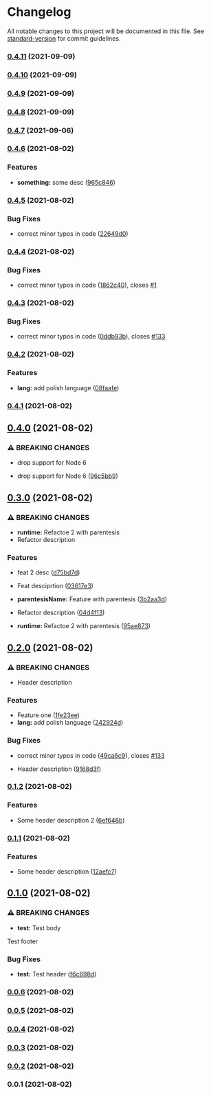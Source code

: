 # Changelog

All notable changes to this project will be documented in this file. See [standard-version](https://github.com/conventional-changelog/standard-version) for commit guidelines.

### [0.4.11](https://github.com/ThomazAquino/standard-version/compare/v0.4.10...v0.4.11) (2021-09-09)

### [0.4.10](https://github.com/ThomazAquino/standard-version/compare/v0.4.8...v0.4.10) (2021-09-09)

### [0.4.9](https://github.com/ThomazAquino/standard-version/compare/v0.4.8...v0.4.9) (2021-09-09)

### [0.4.8](https://github.com/ThomazAquino/standard-version/compare/v0.4.7...v0.4.8) (2021-09-09)

### [0.4.7](https://github.com/ThomazAquino/standard-version/compare/v0.4.6...v0.4.7) (2021-09-06)

### [0.4.6](https://github.com/ThomazAquino/standard-version/compare/v0.4.5...v0.4.6) (2021-08-02)


### Features

* **something:** some desc ([965c846](https://github.com/ThomazAquino/standard-version/commit/965c846735d2bb478878d2470b19c48a07c3f06b))

### [0.4.5](https://github.com/ThomazAquino/standard-version/compare/v0.4.4...v0.4.5) (2021-08-02)


### Bug Fixes

* correct minor typos in code ([22649d0](https://github.com/ThomazAquino/standard-version/commit/22649d0bafd9753d0c71fc947c19c71c97f7e0be))

### [0.4.4](https://github.com/ThomazAquino/standard-version/compare/v0.4.3...v0.4.4) (2021-08-02)


### Bug Fixes

* correct minor typos in code ([1862c40](https://github.com/ThomazAquino/standard-version/commit/1862c40bdb1258552370044df29ef228704cd808)), closes [#1](https://github.com/ThomazAquino/standard-version/issues/1)

### [0.4.3](https://github.com/ThomazAquino/standard-version/compare/v0.4.2...v0.4.3) (2021-08-02)


### Bug Fixes

* correct minor typos in code ([0ddb93b](https://github.com/ThomazAquino/standard-version/commit/0ddb93b5dd3175c4cc10a87e724a20d0ebda0c15)), closes [#133](https://github.com/ThomazAquino/standard-version/issues/133)

### [0.4.2](https://github.com/ThomazAquino/standard-version/compare/v0.4.1...v0.4.2) (2021-08-02)


### Features

* **lang:** add polish language ([08faafe](https://github.com/ThomazAquino/standard-version/commit/08faafee6489c526f8708bc8027b39a5244ff828))

### [0.4.1](https://github.com/ThomazAquino/standard-version/compare/v0.4.0...v0.4.1) (2021-08-02)

## [0.4.0](https://github.com/ThomazAquino/standard-version/compare/v0.3.0...v0.4.0) (2021-08-02)


### ⚠ BREAKING CHANGES

* drop support for Node 6

* drop support for Node 6 ([96c5bb9](https://github.com/ThomazAquino/standard-version/commit/96c5bb98e27e37238534d7eb0a9aa864c8ce5306))

## [0.3.0](https://github.com/ThomazAquino/standard-version/compare/v0.2.0...v0.3.0) (2021-08-02)


### ⚠ BREAKING CHANGES

* **runtime:** Refactoe 2 with parentesis
* Refactor description

### Features

* feat 2 desc ([d75bd7d](https://github.com/ThomazAquino/standard-version/commit/d75bd7d46a051f23c08d3319fa8badd6e41f349b))
* Feat desciprtion ([03617e3](https://github.com/ThomazAquino/standard-version/commit/03617e3194764501e7025ebdfa4273b92176ddb7))
* **parentesisName:** Feature with parentesis ([3b2aa3d](https://github.com/ThomazAquino/standard-version/commit/3b2aa3d58df761ade5821bc1c39f8b9b83b9bb41))


* Refactor description ([04d4f13](https://github.com/ThomazAquino/standard-version/commit/04d4f13942146c62f912361bcd6e05c878e2d0c0))
* **runtime:** Refactoe 2 with parentesis ([95ae873](https://github.com/ThomazAquino/standard-version/commit/95ae873d462fb20713583b7a1c67406fb4a34d61))

## [0.2.0](https://github.com/ThomazAquino/standard-version/compare/v0.1.2...v0.2.0) (2021-08-02)


### ⚠ BREAKING CHANGES

* Header description

### Features

* Feature one ([1fe23ee](https://github.com/ThomazAquino/standard-version/commit/1fe23ee6a4209eb6ef36458ebb29869cb722fa18))
* **lang:** add polish language ([242924d](https://github.com/ThomazAquino/standard-version/commit/242924d9d5795e496d34f5d1b9d33442bdb4d93d))


### Bug Fixes

* correct minor typos in code ([49ca6c9](https://github.com/ThomazAquino/standard-version/commit/49ca6c909c3aed0b8df08c161553b06ccdcb7334)), closes [#133](https://github.com/ThomazAquino/standard-version/issues/133)


* Header description ([9168d3f](https://github.com/ThomazAquino/standard-version/commit/9168d3f8e3c66420463dad779b3a6b3567c67461))

### [0.1.2](https://github.com/ThomazAquino/standard-version/compare/v0.1.1...v0.1.2) (2021-08-02)


### Features

* Some header description 2 ([6ef648b](https://github.com/ThomazAquino/standard-version/commit/6ef648bd504216c1ff81231f7b68142c708d4e82))

### [0.1.1](https://github.com/ThomazAquino/standard-version/compare/v0.1.0...v0.1.1) (2021-08-02)


### Features

* Some header description ([12aefc7](https://github.com/ThomazAquino/standard-version/commit/12aefc749fc9c66fc0595040298be8c2b8794488))

## [0.1.0](https://github.com/ThomazAquino/standard-version/compare/v0.0.6...v0.1.0) (2021-08-02)


### ⚠ BREAKING CHANGES

* **test:** Test body

Test footer

### Bug Fixes

* **test:** Test header ([f6c698d](https://github.com/ThomazAquino/standard-version/commit/f6c698d87fb988d645c87d8005eb8be650263d47))

### [0.0.6](https://github.com/ThomazAquino/standard-version/compare/v0.0.5...v0.0.6) (2021-08-02)

### [0.0.5](https://github.com/ThomazAquino/standard-version/compare/v0.0.4...v0.0.5) (2021-08-02)

### [0.0.4](https://github.com/ThomazAquino/standard-version/compare/v0.0.3...v0.0.4) (2021-08-02)

### [0.0.3](https://github.com/ThomazAquino/standard-version/compare/v0.0.2...v0.0.3) (2021-08-02)

### [0.0.2](https://github.com/ThomazAquino/standard-version/compare/v0.0.1...v0.0.2) (2021-08-02)

### 0.0.1 (2021-08-02)
